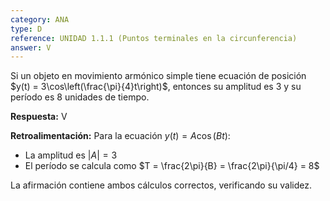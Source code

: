 ```yaml
---
category: ANA
type: D
reference: UNIDAD 1.1.1 (Puntos terminales en la circunferencia)
answer: V
---
```


Si un objeto en movimiento armónico simple tiene ecuación de posición $y(t) = 3\cos\left(\frac{\pi}{4}t\right)$, entonces su amplitud es 3 y su período es 8 unidades de tiempo.

**Respuesta:** V

**Retroalimentación:**
Para la ecuación $y(t) = A\cos(Bt)$:

- La amplitud es $|A| = 3$
- El período se calcula como $T = \frac{2\pi}{B} = \frac{2\pi}{\pi/4} = 8$

La afirmación contiene ambos cálculos correctos, verificando su validez.